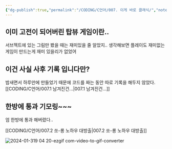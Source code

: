 ```yaml
---
{"dg-publish":true,"permalink":"/CODING/C언어/007. 이게 바로 클래식/","noteIcon":"2"}
---
```


## 이미 고전이 되어버린 탑뷰 게임이란..
서브젝트에 있는 그림만 봤을 때는 재미있을 줄 알았지..
생각해보면 플레이도 재미없는 게임이
만드는게 재미 있을리가 없었어

## 이건 사실 사후 기록 입니다만?
밤새면서 하루만에 만들었기 때문에 코드를 짜는 동안 따로 기록을 해두지 않았다.
[[CODING/C언어/007.1 남겨진건...\|007.1 남겨진건...]]

## 한방에 통과 기모링~~~
엄 한방에 통과 해버렸다..

[[CODING/C언어/007.2 쏘-롱 노하우 대방출\|007.2 쏘-롱 노하우 대방출]]

![2024-01-319 04 20-ezgif com-video-to-gif-converter](https://github.com/TobenKun/Yuumi_world/assets/82961046/6a23eee2-c90a-4ad3-a643-335af985ff33)